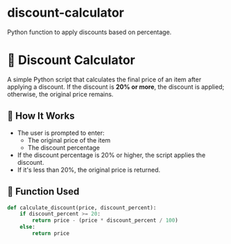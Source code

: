# discount-calculator
Python function to apply discounts based on percentage.
# 🧮 Discount Calculator

A simple Python script that calculates the final price of an item after applying a discount. If the discount is **20% or more**, the discount is applied; otherwise, the original price remains.

## 🚀 How It Works

- The user is prompted to enter:
  - The original price of the item
  - The discount percentage
- If the discount percentage is 20% or higher, the script applies the discount.
- If it's less than 20%, the original price is returned.

## 🧠 Function Used

```python
def calculate_discount(price, discount_percent):
    if discount_percent >= 20:
        return price - (price * discount_percent / 100)
    else:
        return price
